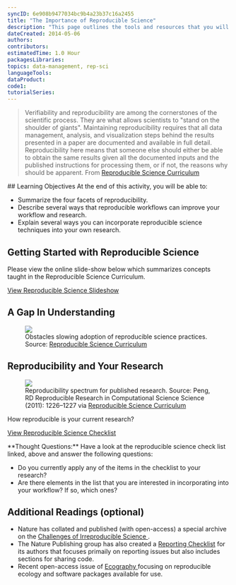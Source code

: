 ```yaml
---
syncID: 6e908b9477034bc9b4a23b37c16a2455 
title: "The Importance of Reproducible Science"
description: "This page outlines the tools and resources that you will need to complete the Data Institute activities."
dateCreated: 2014-05-06
authors:
contributors:
estimatedTime: 1.0 Hour
packagesLibraries:
topics: data-management, rep-sci
languageTools:
dataProduct: 
code1:
tutorialSeries:
---
```



> Verifiability and reproducibility are among the cornerstones of the scientific
> process. They are what allows scientists to "stand on the shoulder of giants".
> Maintaining reproducibility requires that all data management, analysis, and
> visualization steps behind the results presented in a paper are documented and
> available in full detail. Reproducibility here means that someone else should
> either be able to obtain the same results given all the documented inputs and
> the published instructions for processing them, or if not, the reasons why
> should be apparent.
From <a href="https://github.com/Reproducible-Science-Curriculum/bosc2015/blob/master/BOSC2015-abstract-ReprSciCurriculum.pdf" target="_blank"> Reproducible Science Curriculum </a>

<div id="ds-objectives" markdown="1">
## Learning Objectives
At the end of this activity, you will be able to:

* Summarize the four facets of reproducibility.
* Describe several ways that reproducible workflows can improve your workflow and research.
* Explain several ways you can incorporate reproducible science techniques into
your own research.
</div>

## Getting Started with Reproducible Science

Please view the online slide-show below which summarizes concepts taught in the
Reproducible Science Curriculum.

<a  class="link--button link--arrow" href="http://neon-workwithdata.github.io/slide-shows/intro-reprod-science.html" target="_blank">View Reproducible Science Slideshow</a>

## A Gap In Understanding

<figure>
	<a href="{{ site.baseurl }}/images/pre-institute-content/RepSci/UnderstandingGap_RepSciCur.png">
	<img src="{{ site.baseurl }}/images/pre-institute-content/RepSci/UnderstandingGap_RepSciCur.png"></a>
	<figcaption> Obstacles slowing adoption of reproducible science practices.
	Source: <a href="http://reproducible-science-curriculum.github.io/rr-ropensci-talk/#/6" target="_blank">Reproducible Science Curriculum</a>
	</figcaption>
</figure>

## Reproducibility and Your Research

<figure>
	<a href="{{ site.baseurl }}/images/pre-institute-content/RepSci/Good-better-best_RepSciCur_PengScience.jpg">
	<img src="{{ site.baseurl }}/images/pre-institute-content/RepSci/Good-better-best_RepSciCur_PengScience.jpg"></a>
	<figcaption> Reproducibility spectrum for published research.
	Source: Peng, RD Reproducible Research in Computational Science Science (2011): 1226–1227 via <a href="http://reproducible-science-curriculum.github.io/bosc2015/#/15" target="_blank">Reproducible Science Curriculum</a>
	</figcaption>
</figure>

How reproducible is your current research?

<a class="link--button link--arrow" href="https://github.com/Reproducible-Science-Curriculum/rr-intro/blob/master/checklist.md" target="_blank"> View Reproducible Science Checklist </a>

<div id="ds-dataTip" markdown="1">
**Thought Questions:** Have a look at the reproducible
science check list linked, above and answer the
following questions:

* Do you currently apply any of the items in the checklist to your research?
* Are
there elements in the list that you are interested in incorporating into your
workflow? If so, which ones?
</div>

## Additional Readings (optional)

* Nature has collated and published (with open-access) a special archive on the
<a href="http://www.nature.com/news/reproducibility-1.17552" target="_blank"> Challenges of Irreproducible Science </a>.
* The Nature Publishing group has also created a
<a href="http://www.nature.com/authors/policies/checklist.pdf" target="_blank">Reporting Checklist</a>
for its authors that focuses primaily on reporting issues but also includes
sections for sharing code.
* Recent open-access issue of
<a href="http://onlinelibrary.wiley.com/doi/10.1111/ecog.2016.v39.i4/issuetoc" target="_blank">Ecography </a>
 focusing on reproducible ecology and software packages available for use.
